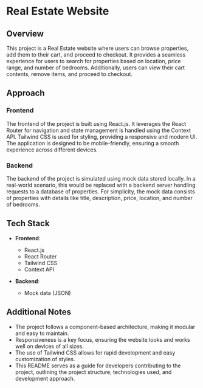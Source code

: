 # Real Estate Website

## Overview

This project is a Real Estate website where users can browse properties, add them to their cart, and proceed to checkout. It provides a seamless experience for users to search for properties based on location, price range, and number of bedrooms. Additionally, users can view their cart contents, remove items, and proceed to checkout.

## Approach

### Frontend
The frontend of the project is built using React.js. It leverages the React Router for navigation and state management is handled using the Context API. Tailwind CSS is used for styling, providing a responsive and modern UI. The application is designed to be mobile-friendly, ensuring a smooth experience across different devices.

### Backend
The backend of the project is simulated using mock data stored locally. In a real-world scenario, this would be replaced with a backend server handling requests to a database of properties. For simplicity, the mock data consists of properties with details like title, description, price, location, and number of bedrooms.

## Tech Stack

- **Frontend**:
  - React.js
  - React Router
  - Tailwind CSS
  - Context API

- **Backend**:
  - Mock data (JSON)

## Additional Notes

- The project follows a component-based architecture, making it modular and easy to maintain.
- Responsiveness is a key focus, ensuring the website looks and works well on devices of all sizes.
- The use of Tailwind CSS allows for rapid development and easy customization of styles.
- This README serves as a guide for developers contributing to the project, outlining the project structure, technologies used, and development approach.
